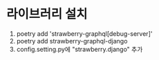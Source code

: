 # 라이브러리 설치

1. poetry add 'strawberry-graphql[debug-server]'
2. poetry add strawberry-graphql-django
3. config.setting.py에 "strawberry.django" 추가
